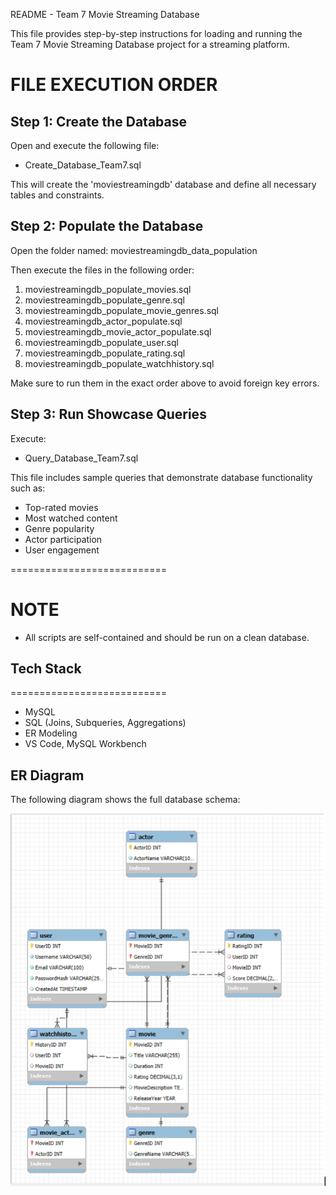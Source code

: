README - Team 7 Movie Streaming Database

This file provides step-by-step instructions for loading and running the Team 7 Movie Streaming Database project for a streaming platform.

FILE EXECUTION ORDER
===========================

Step 1: Create the Database
--------------------------------
Open and execute the following file:
- Create_Database_Team7.sql

This will create the 'moviestreamingdb' database and define all necessary tables and constraints.

Step 2: Populate the Database
----------------------------------
Open the folder named: moviestreamingdb_data_population

Then execute the files in the following order:

1. moviestreamingdb_populate_movies.sql
2. moviestreamingdb_populate_genre.sql
3. moviestreamingdb_populate_movie_genres.sql
4. moviestreamingdb_actor_populate.sql
5. moviestreamingdb_movie_actor_populate.sql
6. moviestreamingdb_populate_user.sql
7. moviestreamingdb_populate_rating.sql
8. moviestreamingdb_populate_watchhistory.sql

Make sure to run them in the exact order above to avoid foreign key errors.

 Step 3: Run Showcase Queries
---------------------------------
Execute:
- Query_Database_Team7.sql

This file includes sample queries that demonstrate database functionality such as:
- Top-rated movies
- Most watched content
- Genre popularity
- Actor participation
- User engagement

===========================

NOTE
===========================
- All scripts are self-contained and should be run on a clean database.

## Tech Stack
===========================
- MySQL
- SQL (Joins, Subqueries, Aggregations)
- ER Modeling
- VS Code, MySQL Workbench

## ER Diagram
The following diagram shows the full database schema:

![ER Diagram](ER_Diagram_MovieDB.png)
